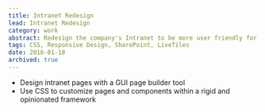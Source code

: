 ```yaml
---
title: Intranet Redesign
lead: Intranet Redesign
category: work
abstract: Redesign the company's Intranet to be more user friendly for staff.
tags: CSS, Responsive Design, SharePoint, LiveTiles
date: 2016-01-18
archived: true
---
```


- Design intranet pages with a GUI page builder tool
- Use CSS to customize pages and components within a rigid and opinionated framework

